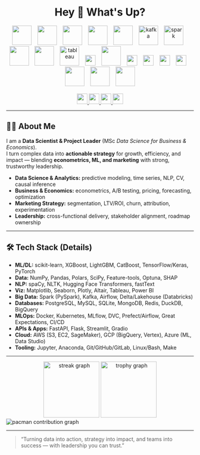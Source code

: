<h1 align="center">Hey 👋 What's Up?</h1>

<div align="center">
  <!-- Core DS/ML -->
  <img src="https://skillicons.dev/icons?i=py,r,sklearn,tensorflow,pytorch,opencv" height="52" />
  <img width="8" />
  <img src="https://skillicons.dev/icons?i=weka" height="52" />
  <img width="8" />
  <!-- Data wrangling -->
  <img src="https://skillicons.dev/icons?i=regex" height="52" />
  <img width="8" />
  <img src="https://skillicons.dev/icons?i=postgres,mysql,sqlite,mongodb,redis" height="52" />
  <img width="8" />
  <!-- Big Data -->
  <img src="https://skillicons.dev/icons?i=apache,scala" height="52" />
  <img width="8" />
  <img src="https://cdn.jsdelivr.net/gh/devicons/devicon/icons/apachekafka/apachekafka-original.svg" height="52" alt="kafka"/>
  <img width="8" />
  <img src="https://cdn.jsdelivr.net/gh/devicons/devicon/icons/apachespark/apachespark-original.svg" height="52" alt="spark"/>
  <img width="8" />
  <!-- Viz & BI -->
  <img src="https://skillicons.dev/icons?i=matlab" height="52" />
  <img width="8" />
  <img src="https://skillicons.dev/icons?i=plotly" height="52" />
  <img width="8" />
  <img src="https://cdn.jsdelivr.net/gh/devicons/devicon/icons/tableau/tableau-original.svg" height="52" alt="tableau" />
  <img width="8" />
  <img src="https://img.shields.io/badge/Power%20BI-000000?logo=powerbi&logoColor=F2C811&labelColor=000000&style=for-the-badge" height="28" />
  <img width="8" />
  <!-- MLOps -->
  <img src="https://skillicons.dev/icons?i=docker,kubernetes,github,gitlab,git" height="52" />
  <img width="8" />
  <img src="https://img.shields.io/badge/MLflow-0194E2?logo=mlflow&logoColor=white&style=for-the-badge" height="28" />
  <img width="8" />
  <img src="https://img.shields.io/badge/DVC-945DD6?logo=dvc&logoColor=white&style=for-the-badge" height="28" />
  <img width="8" />
  <img src="https://img.shields.io/badge/Apache%20Airflow-017CEE?logo=apacheairflow&logoColor=white&style=for-the-badge" height="28" />
  <img width="8" />
  <img src="https://img.shields.io/badge/Prefect-0B3A5B?logo=prefect&logoColor=white&style=for-the-badge" height="28" />
  <img width="8" />
  <!-- Cloud -->
  <img src="https://skillicons.dev/icons?i=aws,gcp,azure" height="52" />
  <img width="8" />
  <!-- Apps / API -->
  <img src="https://skillicons.dev/icons?i=fastapi,flask,streamlit" height="52" />
  <img width="8" />
  <!-- Notebooks & Tools -->
  <img src="https://skillicons.dev/icons?i=jupyter,anaconda,linux,bash" height="52" />
</div>

<br/>

<div align="center">
  <a href="https://www.linkedin.com/in/abdelkrim-boucerba-62963331a/">
    <img src="https://img.shields.io/static/v1?message=LinkedIn&logo=linkedin&label=&color=0077B5&logoColor=white&style=for-the-badge" height="28" />
  </a>
  <a href="#">
    <img src="https://img.shields.io/static/v1?message=Twitter&logo=twitter&label=&color=1DA1F2&logoColor=white&style=for-the-badge" height="28" />
  </a>
  <a href="#">
    <img src="https://img.shields.io/static/v1?message=Discord&logo=discord&label=&color=5865F2&logoColor=white&style=for-the-badge" height="28" />
  </a>
  <a href="#">
    <img src="https://img.shields.io/static/v1?message=dev.to&logo=dev.to&label=&color=0A0A0A&logoColor=white&style=for-the-badge" height="28" />
  </a>
</div>

---

## 👨‍🎓 About Me
I am a **Data Scientist & Project Leader** (MSc *Data Science for Business & Economics*).  
I turn complex data into **actionable strategy** for growth, efficiency, and impact — blending **econometrics, ML, and marketing** with strong, trustworthy leadership.

- **Data Science & Analytics:** predictive modeling, time series, NLP, CV, causal inference  
- **Business & Economics:** econometrics, A/B testing, pricing, forecasting, optimization  
- **Marketing Strategy:** segmentation, LTV/ROI, churn, attribution, experimentation  
- **Leadership:** cross-functional delivery, stakeholder alignment, roadmap ownership

---

## 🛠️ Tech Stack (Details)

- **ML/DL:** scikit-learn, XGBoost, LightGBM, CatBoost, TensorFlow/Keras, PyTorch  
- **Data:** NumPy, Pandas, Polars, SciPy, Feature-tools, Optuna, SHAP  
- **NLP:** spaCy, NLTK, Hugging Face Transformers, fastText  
- **Viz:** Matplotlib, Seaborn, Plotly, Altair, Tableau, Power BI  
- **Big Data:** Spark (PySpark), Kafka, Airflow, Delta/Lakehouse (Databricks)  
- **Databases:** PostgreSQL, MySQL, SQLite, MongoDB, Redis, DuckDB, BigQuery  
- **MLOps:** Docker, Kubernetes, MLflow, DVC, Prefect/Airflow, Great Expectations, CI/CD  
- **APIs & Apps:** FastAPI, Flask, Streamlit, Gradio  
- **Cloud:** AWS (S3, EC2, SageMaker), GCP (BigQuery, Vertex), Azure (ML, Data Studio)  
- **Tooling:** Jupyter, Anaconda, Git/GitHub/GitLab, Linux/Bash, Make

---

<div align="center">
  <img src="https://streak-stats.demolab.com?user=abdelkrim-boucerba&locale=en&mode=daily&theme=dracula&hide_border=false&border_radius=5" height="150" alt="streak graph"/>
  <img src="https://github-profile-trophy.vercel.app?username=abdelkrim-boucerba&theme=dracula&column=-1&row=1&margin-w=8&margin-h=8&no-bg=false&no-frame=false" height="150" alt="trophy graph"/>
</div>

<picture>
  <source media="(prefers-color-scheme: dark)" srcset="https://raw.githubusercontent.com/maurodesouza/maurodesouza/output/pacman-contribution-graph-dark.svg">
  <source media="(prefers-color-scheme: light)" srcset="https://raw.githubusercontent.com/maurodesouza/maurodesouza/output/pacman-contribution-graph.svg">
  <img alt="pacman contribution graph" src="https://raw.githubusercontent.com/maurodesouza/maurodesouza/output/pacman-contribution-graph.svg">
</picture>

---

> “Turning data into action, strategy into impact, and teams into success — with leadership you can trust.”
